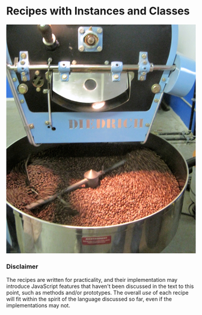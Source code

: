 # Recipes with Instances and Classes

![These recipes are being roasted to perfection.](images/diedrich-roaster.jpg)

### Disclaimer

The recipes are written for practicality, and their implementation may introduce JavaScript features that haven't been discussed in the text to this point, such as methods and/or prototypes. The overall *use* of each recipe will fit within the spirit of the language discussed so far, even if the implementations may not.